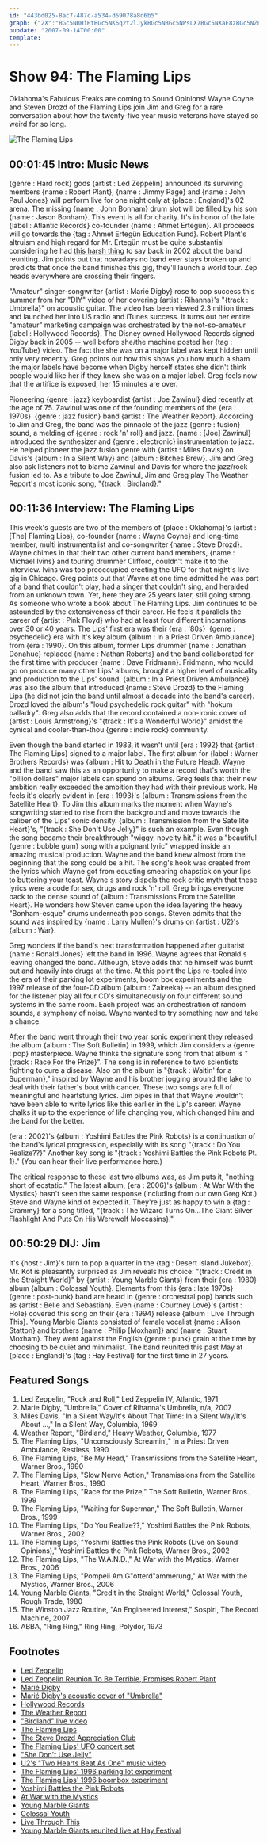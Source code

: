 ```yaml
---
id: "443bd025-8ac7-487c-a534-d59078a8d6b5"
graph: {"2X":"BGc5NBHiHtBGc5NK6q2t2lJykBGc5NBGc5NPsLX7BGc5NXaE8zBGc5NZn9H74sWAHBGc5NBGc5NizcW5BGc5NXwJYhLntDJizcW5XwJYhizcW5BAkxQGzWDXGzWDXaYjC4GzWDXrqJFWGGa0FrqJFWaYjC4rqJFWjVH9KnpBNn77MqVnpBNn8Rwc8npBNnes8eknpBNnBF1LRnpBNnnpBNnyGRYXkqAr1npBNnBEjLYnpBNn8Rwc8oM2kf4LUqHoM2kfBF1LRyGRYXBF1LRes8ek","JC":"BKuZIBLUxZBKuZIBfP3tBKuZIYelCj1SMErBKuZIBKuZIFlq2g7yyqOBKuZIBKuZImKvRcBKuZIcZ62kBKuZIUa1sj7qTIeBKuZIBKuZIuELjfBGYqqBKuZIBMIV1BfP3tBAm4bBfP3tBfP3tP6sZ2BAm4bPLPV77yyqOmKvRcEwqL8gVbfngVbfnqMdvR7qTIe9MGtl7qTIePlAr97qTIe7zwsWUzbKYuELjfCJ4mLuELjfBGYqqe3X4QBD1BVe3X4Q","2C5":"X6cfdqYVo9BJTjyX6cfd9N2ApBJTjy6hKYsBJTjyBJTjyWt13i9N2ApWt13i6hKYsWt13iWt13ia3hYY6LvfjWt13iWt13ips0coBLsPGWt13iWt13ix4je7BHQyNs1qsnVerxixorJfO7CBZxorJf4sWAHx4je7"}
pubdate: "2007-09-14T00:00"
template: 
---
```






# Show 94: The Flaming Lips

Oklahoma's Fabulous Freaks are coming to Sound Opinions! Wayne Coyne and Steven Drozd of the Flaming Lips join Jim and Greg for a rare conversation about how the twenty-five year music veterans have stayed so weird for so long.

![The Flaming Lips](https://static.soundopinions.org/images/2007/flaminglips.jpg)



## 00:01:45 Intro: Music News

{genre : Hard rock} gods {artist : Led Zeppelin} announced its surviving members {name : Robert Plant}, {name : Jimmy Page} and {name : John Paul Jones} will perform live for one night only at {place : England}'s 02 arena. The missing {name : John Bonham} drum slot will be filled by his son {name : Jason Bonham}. This event is all for charity. It's in honor of the late {label : Atlantic Records} co-founder {name : Ahmet Ertegün}. All proceeds will go towards the {tag : Ahmet Ertegün Education Fund}. Robert Plant's altruism and high regard for Mr. Ertegün must be quite substantial considering he had [this harsh thing](http://www.vulture.com/2007/09/led_zeppelin_reunion_to_be_terrible.html) to say back in 2002 about the band reuniting. Jim points out that nowadays no band ever stays broken up and predicts that once the band finishes this gig, they'll launch a world tour. Zep heads everywhere are crossing their fingers.

"Amateur" singer-songwriter {artist : Marié Digby} rose to pop success this summer from her "DIY" video of her covering {artist : Rihanna}'s "{track : Umbrella}" on acoustic guitar. The video has been viewed 2.3 million times and launched her into US radio and iTunes success. It turns out her entire "amateur" marketing campaign was orchestrated by the not-so-amateur {label : Hollywood Records}. The Disney owned Hollywood Records signed Digby back in 2005 -- well before she/the machine posted her {tag : YouTube} video. The fact the she was on a major label was kept hidden until only very recently. Greg points out how this shows you how much a sham the major labels have become when Digby herself states she didn't think people would like her if they knew she was on a major label. Greg feels now that the artifice is exposed, her 15 minutes are over.

Pioneering {genre : jazz} keyboardist {artist : Joe Zawinul} died recently at the age of 75. Zawinul was one of the founding members of the {era : 1970s}  {genre : jazz fusion} band {artist : The Weather Report}. According to Jim and Greg, the band was the pinnacle of the jazz {genre : fusion} sound, a melding of {genre : rock 'n' roll} and jazz. {name : [Joe] Zawinul} introduced the synthesizer and {genre : electronic} instrumentation to jazz. He helped pioneer the jazz fusion genre with {artist : Miles Davis} on Davis's {album : In a Silent Way} and {album : Bitches Brew}. Jim and Greg also ask listeners not to blame Zawinul and Davis for where the jazz/rock fusion led to. As a tribute to Joe Zawinul, Jim and Greg play The Weather Report's most iconic song, "{track : Birdland}."



## 00:11:36 Interview: The Flaming Lips

This week's guests are two of the members of {place : Oklahoma}'s {artist : [The] Flaming Lips}, co-founder {name : Wayne Coyne} and long-time member, multi instrumentalist and co-songwriter {name : Steve Drozd}. Wayne chimes in that their two other current band members, {name : Michael Ivins} and touring drummer Clifford, couldn't make it to the interview. Ivins was too preoccupied erecting the UFO for that night's live gig in Chicago. Greg points out that Wayne at one time admitted he was part of a band that couldn't play, had a singer that couldn't sing, and heralded from an unknown town. Yet, here they are 25 years later, still going strong. As someone who wrote a book about The Flaming Lips. Jim continues to be astounded by the extensiveness of their career. He feels it parallels the career of {artist : Pink Floyd} who had at least four different incarnations over 30 or 40 years. The Lips' first era was their {era : '80s}  {genre : psychedelic} era with it's key album {album : In a Priest Driven Ambulance} from {era : 1990}. On this album, former Lips drummer {name : Jonathan Donahue} replaced {name : Nathan Roberts} and the band collaborated for the first time with producer {name : Dave Fridmann}. Fridmann, who would go on produce many other Lips' albums, brought a higher level of musicality and production to the Lips' sound. {album : In a Priest Driven Ambulance} was also the album that introduced {name : Steve Drozd} to the Flaming Lips (he did not join the band until almost a decade into the band's career). Drozd loved the album's "loud psychedelic rock guitar" with "hokum balladry". Greg also adds that the record contained a non-ironic cover of {artist : Louis Armstrong}'s "{track : It's a Wonderful World}" amidst the cynical and cooler-than-thou {genre : indie rock} community.

Even though the band started in 1983, it wasn't until {era : 1992} that {artist : The Flaming Lips} signed to a major label. The first album for {label : Warner Brothers Records} was {album : Hit to Death in the Future Head}. Wayne and the band saw this as an opportunity to make a record that's worth the "billion dollars" major labels can spend on albums. Greg feels that their new ambition really exceeded the ambition they had with their previous work. He feels it's clearly evident in {era : 1993}'s {album : Transmissions from the Satellite Heart}. To Jim this album marks the moment when Wayne's songwriting started to rise from the background and move towards the caliber of the Lips' sonic density. {album : Transmission from the Satellite Heart}'s, "{track : She Don't Use Jelly}" is such an example. Even though the song became their breakthrough "wiggy, novelty hit." it was a "beautiful {genre : bubble gum} song with a poignant lyric" wrapped inside an amazing musical production. Wayne and the band knew almost from the beginning that the song could be a hit. The song's hook was created from the lyrics which Wayne got from equating smearing chapstick on your lips to buttering your toast. Wayne's story dispels the rock critic myth that these lyrics were a code for sex, drugs and rock 'n' roll. Greg brings everyone back to the dense sound of {album : Transmissions From the Satellite Heart}. He wonders how Steven came upon the idea layering the heavy "Bonham-esque" drums underneath pop songs. Steven admits that the sound was inspired by {name : Larry Mullen}'s drums on {artist : U2}'s {album : War}.

Greg wonders if the band's next transformation happened after guitarist {name : Ronald Jones} left the band in 1996. Wayne agrees that Ronald's leaving changed the band. Although, Steve adds that he himself was burnt out and heavily into drugs at the time. At this point the Lips re-tooled into the era of their parking lot experiments, boom box experiments and the 1997 release of the four-CD album {album : Zaireeka} -- an album designed for the listener play all four CD's simultaneously on four different sound systems in the same room. Each project was an orchestration of random sounds, a symphony of noise. Wayne wanted to try something new and take a chance.

After the band went through their two year sonic experiment they released the album {album : The Soft Bulletin} in 1999, which Jim considers a {genre : pop} masterpiece. Wayne thinks the signature song from that album is "{track : Race For the Prize}". The song is in reference to two scientists fighting to cure a disease. Also on the album is "{track : Waitin' for a Superman}," inspired by Wayne and his brother jogging around the lake to deal with their father's bout with cancer. These two songs are full of meaningful and heartstung lyrics. Jim pipes in that that Wayne wouldn't have been able to write lyrics like this earlier in the Lip's career. Wayne chalks it up to the experience of life changing you, which changed him and the band for the better.

{era : 2002}'s {album : Yoshimi Battles the Pink Robots} is a continuation of the band's lyrical progression, especially with its song "{track : Do You Realize??}" Another key song is "{track : Yoshimi Battles the Pink Robots Pt. 1}." (You can hear their live performance here.)

The critical response to these last two albums was, as Jim puts it, "nothing short of ecstatic." The latest album, {era : 2006}'s {album : At War With the Mystics} hasn't seen the same response (including from our own Greg Kot.) Steve and Wayne kind of expected it. They're just as happy to win a {tag : Grammy} for a song titled, "{track : The Wizard Turns On...The Giant Silver Flashlight And Puts On His Werewolf Moccasins}."



## 00:50:29 DIJ: Jim

It's {host : Jim}'s turn to pop a quarter in the {tag : Desert Island Jukebox}. Mr. Kot is pleasantly surprised as Jim reveals his choice: "{track : Credit in the Straight World}" by {artist : Young Marble Giants} from their {era : 1980} album {album : Colossal Youth}. Elements from this {era : late 1970s}  {genre : post-punk} band are heard in {genre : orchestral pop} bands such as {artist : Belle and Sebastian}. Even {name : Courtney Love}'s {artist : Hole} covered this song on their {era : 1994} release {album : Live Through This}. Young Marble Giants consisted of female vocalist {name : Alison Statton} and brothers {name : Philip [Moxham]} and {name : Stuart Moxham}. They went against the English {genre : punk} grain at the time by choosing to be quiet and minimalist. The band reunited this past May at {place : England}'s {tag : Hay Festival} for the first time in 27 years.



## Featured Songs

1. Led Zeppelin, "Rock and Roll," Led Zeppelin IV, Atlantic, 1971
2. Marie Digby, "Umbrella," Cover of Rihanna's Umbrella, n/a, 2007
3. Miles Davis, "In a Silent Way/It's About That Time: In a Silent Way/It's About ...," In a Silent Way, Columbia, 1969
4. Weather Report, "Birdland," Heavy Weather, Columbia, 1977
5. The Flaming Lips, "Unconsciously Screamin'," In a Priest Driven Ambulance, Restless, 1990
6. The Flaming Lips, "Be My Head," Transmissions from the Satellite Heart, Warner Bros., 1990
7. The Flaming Lips, "Slow Nerve Action," Transmissions from the Satellite Heart, Warner Bros., 1990
8. The Flaming Lips, "Race for the Prize," The Soft Bulletin, Warner Bros., 1999
9. The Flaming Lips, "Waiting for Superman," The Soft Bulletin, Warner Bros., 1999
10. The Flaming Lips, "Do You Realize??," Yoshimi Battles the Pink Robots, Warner Bros., 2002
11. The Flaming Lips, "Yoshimi Battles the Pink Robots (Live on Sound Opinions)," Yoshimi Battles the Pink Robots, Warner Bros., 2002
12. The Flaming Lips, "The W.A.N.D.," At War with the Mystics, Warner Bros., 2006
13. The Flaming Lips, "Pompeii Am G"otterd"ammerung," At War with the Mystics, Warner Bros., 2006
14. Young Marble Giants, "Credit in the Straight World," Colossal Youth, Rough Trade, 1980
15. The Winston Jazz Routine, "An Engineered Interest," Sospiri, The Record Machine, 2007
16. ABBA, "Ring Ring," Ring Ring, Polydor, 1973



## Footnotes

- [Led Zeppelin](http://www.ledzeppelin.com/)
- [Led Zeppelin Reunion To Be Terrible, Promises Robert Plant](http://nymag.com/daily/entertainment/2007/09/led_zeppelin_reunion_to_be_terrible.html)
- [Marié Digby](http://www.myspace.com/mariedigby)
- [Marié Digby's acoustic cover of "Umbrella"](http://youtube.com/watch?v=589Mvlz6LWE)
- [Hollywood Records](http://hollywoodrecords.go.com/)
- [The Weather Report](http://www.last.fm/music/Weather+Report)
- ["Birdland" live video](http://youtube.com/watch?v=pqashW66D7o)
- [The Flaming Lips](http://www.flaminglips.com/)
- [The Steve Drozd Appreciation Club](http://www.nellmedia.com/drozd/)
- [The Flaming Lips' UFO concert set](http://www.youtube.com/watch?v=D4WE-l4kuJE)
- ["She Don't Use Jelly"](http://www.songmeanings.net/lyric.php?lid=97026)
- [U2's "Two Hearts Beat As One" music video](http://www.last.fm/music/U2/_/Two+Hearts+Beat+As+One)
- [The Flaming Lips' 1996 parking lot experiment](http://youtube.com/watch?v=caRHpkvoDr4)
- [The Flaming Lips' 1996 boombox experiment](http://youtube.com/watch?v=eKTtTYefnRc&mode=related&search=)
- [Yoshimi Battles the Pink Robots](http://www.metacritic.com/music/artists/flaminglips/yoshimibattlesthepinkrobots?q=Flaming%20Lips#critics)
- [At War with the Mystics](http://www.metacritic.com/music/artists/flaminglips/atwarwiththemystics)
- [Young Marble Giants](http://www.youngmarblegiants.com/)
- [Colossal Youth](http://www.allmusic.com/cg/amg.dll?p=amg&sql=10:dpfoxqq5ld0e)
- [Live Through This](http://www.allmusic.com/cg/amg.dll?p=amg&sql=10:fjftxqrgldae)
- [Young Marble Giants reunited live at Hay Festival](http://www.youtube.com/watch?v=vB8TT5PQRS0)